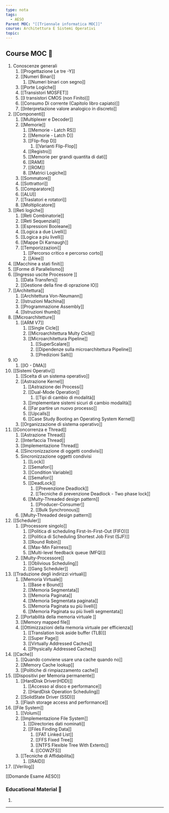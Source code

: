 ```yaml
---
type: nota
tags:
  - AESO
Parent MOC: "[[Triennale informatica MOC]]"
course: Architettura E Sistemi Operativi
topic:
---
```


## Course MOC  📒
1. Conoscenze generali
	1. [[Progettazione Le tre -Y]]
	2. [[Numeri Binari]]
		1. [[Numeri binari con segno]]
	3. [[Porte Logiche]]
	4. [[Transistori MOSFET]]
	5. [[I transistori CMOS (non Finito)]]
	6. [[Consumo Di corrente (Capitolo libro capiato)]]
	7. [[Interpretazione valore analogico in discreto]]
2. [[Componenti]]
	1. [[Multiplexer e Decoder]]
	2. [[Memorie]]
		1. [[Memorie - Latch RS]]
		2. [[Memorie - Latch D]]
		3. [[Flip-flop D]]
			1. [[Varianti Flip-Flop]]
		4. [[Registro]]
		5. [[Memorie per grandi quantita di dati]]
		6. [[RAM]]
		7. [[ROM]]
		8. [[Matrici Logiche]]
	3. [[Sommatore]]
	4. [[Sottrattori]]
	5. [[Comparatore]]
	6. [[ALU]]
	7. [[Traslatori e rotatori]]
	8. [[Moltiplicatore]]
3. [[Reti logiche]]
	1. [[Reti Combinatorie]]
	2. [[Reti Sequenziali]]
	3. [[Espressioni Booleane]]
	4. [[Logica a due Livelli]]
	5. [[Logica a piu livelli]]
	6. [[Mappe Di Karnaugh]]
	7. [[Temporizzazioni]]
		1. [[Percorso critico e percorso corto]]
		2. [[Alee]]
4. [[Macchine a stati finiti]]
5. [[Forme di Parallelismo]]
6. [[Ingresso uscite Processore ]]
	1. [[Data Transfers]]
	2. [[Gestione della fine di oprazione IO]]
7. [[Architettura]]
	1. [[Architettura Von-Neumann]]
	2. [[Istruzioni Machina]]
	3. [[Programmazione Assembly]]
	4. [[Istruzioni thumb]]
8. [[Microarchitetture]]
	1. [[ARM V7]]
		1. [[Single Cicle]]
		2. [[Microarchitettura Multy Cicle]]
		3. [[Microarchitettura Pipeline]]
			1. [[SuperScalare]]
			2. [[Dipendenze sulla microarchitettura Pipeline]]
			3. [[Predizioni Salti]]
9. IO
	1. [[IO - DMA]]
10. [[Sistemi Operativi]]
	1. [[Scelta di un sistema operativo]]
	2. [[Astrazione Kernel]]
		1. [[Astrazione dei Processi]]
		2. [[Dual-Mode Operation]]
			1. [[Tipi di cambio di modalità]]
		3. [[implementare sistemi sicuri di cambio modalità]]
		4. [[Far partire un nuovo processo]]
		5. [[Upcalls]]
		6. [[Case Study Booting an Operating System Kernel]]
	3. [[Organizzazione di sistema operativo]]
11. [[Concorrenza e Thread]]
	1. [[Astrazione Thread]]
	2. [[Interfaccia Thread]]
	3. [[Implementazione Thread]]
	4. [[Sincronizzazione di oggetti condivisi]]
	5. Sincronizzazione oggetti condivisi 
		1. [[Lock]]
		2. [[Semafori]]
		3. [[Condition Variable]]
		4. [[Semafori]]
		5. [[DeadLock]]
			1. [[Prevenzione Deadlock]]
			2. [[Tecniche di prevenzione Deadlock - Two phase lock]]
		6. [[Multy-Threaded design pattern]]
			1. [[Producer-Consumer]]
			2. [[Bulk Synchronous]]
	6. [[Multy-Threaded design pattern]]
12. [[Scheduler]]
	1. [[Processore singolo]]
		1. [[Politica di scheduling First-In-First-Out (FIFO)]]
		2. [[Politica di Scheduling Shortest Job First (SJF)]]
		3. [[Round Robin]]
		4. [[Max-Min Fairness]]
		5. [[Multi-level feedback queue (MFQ)]] 
	2. [[Multy-Processore]]
		1. [[Oblivious Scheduling]]
		2. [[Gang Scheduler]]
13. [[Traduzione degli indirizzi virtuali]]
	1. [[Memoria Virtuale]]
		1. [[Base e Bound]]
		2. [[Memoria Segmentata]]
		3. [[Memoria Paginata]]
		4. [[Memoria Segmentata paginata]]
		5. [[Memoria Paginata su più livelli]]
		6. [[Memoria Paginata su più livelli segmentata]]
	2. [[Portabilità della memoria virtuale ]]
	3. [[Memory mapped file]]
	4. [[Ottimizzazioni della memoria virtuale per efficienza]]
		1. [[Translation look aside buffer (TLB)]]
		2. [[Super Page]]
		3. [[Virtually Addressed Caches]]
		4. [[Physically Addressed Caches]]
14. [[Cache]]
	1.  [[Quando conviene usare una cache quando no]]
	2. [[Memory Cache lookup]]
	3. [[Politiche di rimpiazzamento cache]]
15. [[Dispositivi per Memoria permanente]]
	1. [[HardDisk Driver(HDD)]]
		1. [[Accesso al disco e performance]]
		2. [[HardDisk Operation Scheduling]]
	2. [[SolidState Driver (SSD)]]
	3. [[Flash storage access and performance]]
16. [[File System]]
	1. [[Volumi]]
	2. [[Implementazione File System]]
		1. [[Directories dati nominati]]
		2. [[Files Finding Data]]
			1. [[FAT Linked List]]
			2. [[FFS Fixed Tree]]
			3. [[NTFS Flexible Tree With Extents]]
			4. [[COWZFS]]
	3. [[Tecniche di Affidabilita]]
		1. [[RAID]]
17. [[Verilog]]


[[Domande Esame AESO]]


### Educational Material 🧱
1. 


---
